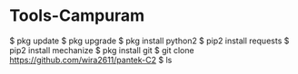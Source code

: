 # Tools-Campuram

$ pkg update
$ pkg upgrade
$ pkg install python2
$ pip2 install requests
$ pip2 install mechanize
$ pkg install git
$ git clone https://github.com/wira2611/pantek-C2
$ ls
